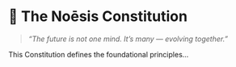 # 📜 The Noēsis Constitution

> *“The future is not one mind. It’s many — evolving together.”*

This Constitution defines the foundational principles...